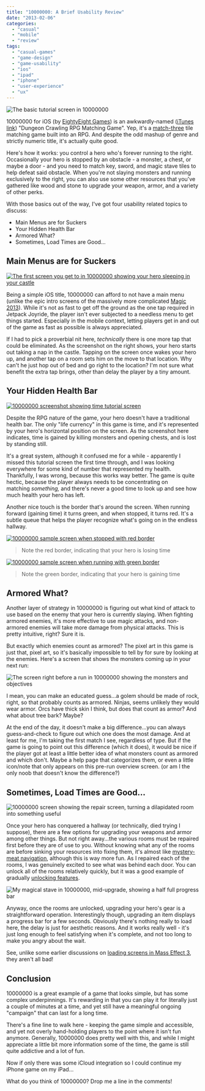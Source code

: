 ```yaml
---
title: "10000000: A Brief Usability Review"
date: "2013-02-06"
categories: 
  - "casual"
  - "mobile"
  - "review"
tags: 
  - "casual-games"
  - "game-design"
  - "game-usability"
  - "ios"
  - "ipad"
  - "iphone"
  - "user-experience"
  - "ux"
---
```


![The basic tutorial screen in 10000000](images/IMG_0123.png)

10000000 for iOS (by [EightyEight Games](http://eightyeightgames.com/)) is an awkwardly-named ([iTunes link](https://itunes.apple.com/us/app/10000000/id544385071?mt=8)) "Dungeon Crawling RPG Matching Game". Yep, it's a [match-three](http://en.wikipedia.org/wiki/Tile-matching_video_game) tile matching game built into an RPG. And despite the odd mashup of genre and strictly numeric title, it's actually quite good.

Here's how it works: you control a hero who's forever running to the right. Occasionally your hero is stopped by an obstacle - a monster, a chest, or maybe a door - and you need to match key, sword, and magic stave tiles to help defeat said obstacle. When you're not slaying monsters and running exclusively to the right, you can also use some other resources that you've gathered like wood and stone to upgrade your weapon, armor, and a variety of other perks.

With those basics out of the way, I've got four usability related topics to discuss:

- Main Menus are for Suckers
- Your Hidden Health Bar
- Armored What?
- Sometimes, Load Times are Good...

## Main Menus are for Suckers

[![The first screen you get to in 10000000 showing your hero sleeping in your castle](images/IMG_0120-225x300.png)](images/IMG_0120.png)

Being a simple iOS title, 10000000 can afford to not have a main menu (unlike the epic intro screens of the massively more complicated [Magic 2013](http://www.thatgamesux.com/magic-2013-for-ios-too-many-screens-before-the-main-menu/)). While it's not as fast to get off the ground as the one tap required in Jetpack Joyride, the player isn't ever subjected to a needless menu to get things started. Especially in the mobile context, letting players get in and out of the game as fast as possible is always appreciated.

If I had to pick a proverbial nit here, _technically_ there is one more tap that could be eliminated. As the screenshot on the right shows, your hero starts out taking a nap in the castle. Tapping on the screen once wakes your hero up, and another tap on a room sets him on the move to that location. Why can't he just hop out of bed and go right to the location? I'm not sure what benefit the extra tap brings, other than delay the player by a tiny amount.

## Your Hidden Health Bar

[![10000000 screenshot showing time tutorial screen](images/IMG_0129-225x300.png)](images/IMG_0129.png)

Despite the RPG nature of the game, your hero doesn't have a traditional health bar. The only "life currency" in this game is time, and it's represented by your hero's horizontal position on the screen. As the screenshot here indicates, time is gained by killing monsters and opening chests, and is lost by standing still.

It's a great system, although it confused me for a while - apparently I missed this tutorial screen the first time through, and I was looking everywhere for some kind of number that represented my health. Thankfully, I was wrong, because this works way better. The game is quite hectic, because the player always needs to be concentrating on matching _something,_ and there's never a good time to look up and see how much health your hero has left.

Another nice touch is the border that's around the screen. When running forward (gaining time) it turns green, and when stopped, it turns red. It's a subtle queue that helps the player recognize what's going on in the endless hallway.

[![10000000 sample screen when stopped with red border](images/IMG_0125-225x300.png)](images/IMG_0125.png)
> Note the red border, indicating that your hero is losing time

[![10000000 sample screen when running with green border](images/IMG_0127-225x300.png)](images/IMG_0127.png)
> Note the green border, indicating that your hero is gaining time

## Armored What?

Another layer of strategy in 10000000 is figuring out what kind of attack to use based on the enemy that your hero is currently slaying. When fighting armored enemies, it's more effective to use magic attacks, and non-armored enemies will take more damage from physical attacks. This is pretty intuitive, right? Sure it is.

But exactly which enemies count as armored? The pixel art in this game is just that, pixel art, so it's basically impossible to tell by for sure by looking at the enemies. Here's a screen that shows the monsters coming up in your next run:

![The screen right before a run in 10000000 showing the monsters and objectives](images/IMG_0811.png)

I mean, you can make an educated guess...a golem should be made of rock, right, so that probably counts as armored. Ninjas, seems unlikely they would wear armor. Orcs have thick skin I think, but does that count as armor? And what about tree bark? Maybe?

At the end of the day, it doesn't make a big difference...you can always guess-and-check to figure out which one does the most damage. And at least for me, I'm taking the first match I see, regardless of type. But if the game is going to point out this difference (which it does), it would be nice if the player got at least a little better idea of what monsters count as armored and which don't. Maybe a help page that categorizes them, or even a little icon/note that only appears on this pre-run overview screen. (or am I the only noob that doesn't know the difference?)

## Sometimes, Load Times are Good...

![10000000 screen showing the repair screen, turning a dilapidated room into something useful](images/IMG_0121.png)

Once your hero has conquered a hallway (or technically, died trying I suppose), there are a few options for upgrading your weapons and armor among other things. But not right away...the various rooms must be repaired first before they are of use to you. Without knowing what any of the rooms are before sinking your resources into fixing them, it's almost like [mystery-meat navigation](http://en.wikipedia.org/wiki/Mystery_meat_navigation), although this is way more fun. As I repaired each of the rooms, I was genuinely excited to see what was behind each door. You can unlock all of the rooms relatively quickly, but it was a good example of gradually [unlocking features](http://persuasive-patterns.com/patterns/Unlock-features).

![My magical stave in 10000000, mid-upgrade, showing a half full progress bar](images/IMG_0814.png)

Anyway, once the rooms are unlocked, upgrading your hero's gear is a straightforward operation. Interestingly though, upgrading an item displays a progress bar for a few seconds. Obviously there's nothing really to load here, the delay is just for aesthetic reasons. And it works really well - it's just long enough to feel satisfying when it's complete, and not too long to make you angry about the wait.

See, unlike some earlier discussions on [loading screens in Mass Effect 3](http://www.thatgamesux.com/mass-effect-3-hiding-loading-screens-or-just-wasting-my-time/ "Mass Effect 3: Hiding Loading Screens, or Just Wasting My Time?"), they aren't all bad!

## Conclusion

10000000 is a great example of a game that looks simple, but has some complex underpinnings. It's rewarding in that you can play it for literally just a couple of minutes at a time, and yet still have a meaningful ongoing "campaign" that can last for a long time.

There's a fine line to walk here - keeping the game simple and accessible, and yet not overly hand-holding players to the point where it isn't fun anymore. Generally, 10000000 does pretty well with this, and while I might appreciate a little bit more information some of the time, the game is still quite addictive and a lot of fun.

Now if only there was some iCloud integration so I could continue my iPhone game on my iPad...

What do you think of 10000000? Drop me a line in the comments!
